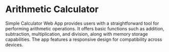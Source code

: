 # Arithmetic Calculator
Simple Calculator Web App provides users with a straightforward tool for performing arithmetic operations. It offers basic functions such as addition, subtraction, multiplication, and division, along with memory storage capabilities. The app features a responsive design for compatibility across devices.
